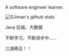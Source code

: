A software engineer learner.

![SJiman's github stats](https://github-readme-stats.vercel.app/api?username=SJiaman&show_icons=true&hide_border=false)

Java 后端，大数据

不断学习，不断进步中......

江湖再见！！
